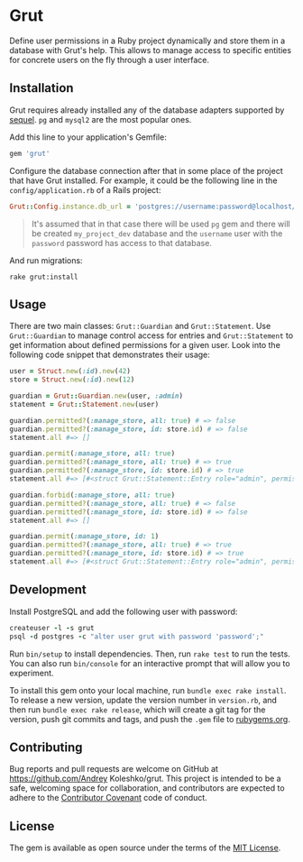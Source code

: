 # Grut

Define user permissions in a Ruby project dynamically and store them in a database with Grut's help.
This allows to manage access to specific entities for concrete users on the fly through a user interface.

## Installation

Grut requires already installed any of the database adapters supported by [sequel](https://github.com/jeremyevans/sequel). `pg` and `mysql2` are the most popular ones.

Add this line to your application's Gemfile:

```ruby
gem 'grut'
```

Configure the database connection after that in some place of the project that have Grut installed. For example, it could be the following line in the `config/application.rb` of a Rails project:

```ruby
Grut::Config.instance.db_url = 'postgres://username:password@localhost/my_project_dev'
```

> It's assumed that in that case there will be used `pg` gem and there will be created `my_project_dev` database
> and the `username` user with the `password` password has access to that database.

And run migrations:

```
rake grut:install
```

## Usage

There are two main classes: `Grut::Guardian` and `Grut::Statement`. Use `Grut::Guardian` to manage control
access for entries and `Grut::Statement` to get information about defined permissions for a given user.
Look into the following code snippet that demonstrates their usage:

```ruby
user = Struct.new(:id).new(42)
store = Struct.new(:id).new(12)

guardian = Grut::Guardian.new(user, :admin)
statement = Grut::Statement.new(user)

guardian.permitted?(:manage_store, all: true) # => false
guardian.permitted?(:manage_store, id: store.id) # => false
statement.all #=> []

guardian.permit(:manage_store, all: true)
guardian.permitted?(:manage_store, all: true) # => true
guardian.permitted?(:manage_store, id: store.id) # => true
statement.all #=> [#<struct Grut::Statement::Entry role="admin", permission="manage_store", contract_key="all", contract_value="true">]

guardian.forbid(:manage_store, all: true)
guardian.permitted?(:manage_store, all: true) # => false
guardian.permitted?(:manage_store, id: store.id) # => false
statement.all #=> []

guardian.permit(:manage_store, id: 1)
guardian.permitted?(:manage_store, all: true) # => true
guardian.permitted?(:manage_store, id: store.id) # => true
statement.all #=> [#<struct Grut::Statement::Entry role="admin", permission="manage_store", contract_key="id", contract_value="1">]
```

## Development

Install PostgreSQL and add the following user with password:

```ruby
createuser -l -s grut
psql -d postgres -c "alter user grut with password 'password';"
```

Run `bin/setup` to install dependencies. Then, run `rake test` to run the tests. You can also run `bin/console` for an interactive prompt that will allow you to experiment.

To install this gem onto your local machine, run `bundle exec rake install`. To release a new version, update the version number in `version.rb`, and then run `bundle exec rake release`, which will create a git tag for the version, push git commits and tags, and push the `.gem` file to [rubygems.org](https://rubygems.org).

## Contributing

Bug reports and pull requests are welcome on GitHub at https://github.com/Andrey Koleshko/grut. This project is intended to be a safe, welcoming space for collaboration, and contributors are expected to adhere to the [Contributor Covenant](http://contributor-covenant.org) code of conduct.


## License

The gem is available as open source under the terms of the [MIT License](http://opensource.org/licenses/MIT).

